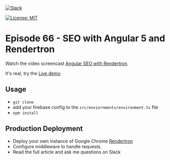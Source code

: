 [![Slack](https://firebasestorage.googleapis.com/v0/b/firestarter-96e46.appspot.com/o/assets%2Fslack-badge.svg?alt=media&token=3e68acef-3e00-4925-9710-e11cee5923e4)](https://join.slack.com/angularfirebase/shared_invite/MjA2NTgxMTI0MTk2LTE0OTg4NTQ4MDAtMjhhZDIzMjc0Mg)

[![License: MIT](https://img.shields.io/badge/License-MIT-green.svg)](https://opensource.org/licenses/MIT)

# Episode 66 - SEO with Angular 5 and Rendertron

Watch the video screencast [Angular SEO with Rendertron](https://angularfirebase.com/lessons/seo-angular-part-1-rendertron-meta-tags/).

It's real, try the [Live demo](https://instafire-app.firebaseapp.com/)

## Usage

- `git clone`
- add your firebase config to the `src/enviornments/environment.ts` file 
- `npm install`

## Production Deployment

- Deploy your own instance of Google Chrome [Rendertron](https://github.com/GoogleChrome/rendertron)
- Configure middleware to handle requests.
- Read the full article and ask me questions on Slack


